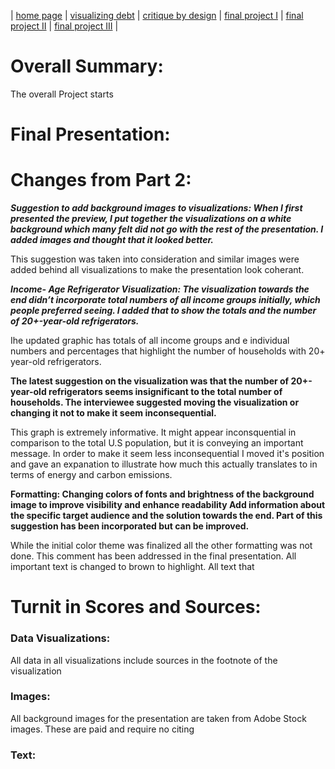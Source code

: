 | [home page](https://cmustudent.github.io/tswd-portfolio-templates/) | [visualizing debt](visualizing-government-debt) | [critique by design](critique-by-design) | [final project I](final-project-part-one) | [final project II](final-project-part-two) | [final project III](final-project-part-three) |


# Overall Summary:

The overall Project starts


# Final Presentation:

# Changes from Part 2:
***Suggestion to add background images to visualizations: When I first presented the preview, I put together the visualizations on a white background which many felt did not go with the rest of the presentation. I added images and thought that it looked better.***

This suggestion was taken into consideration and similar images were added behind all visualizations to make the presentation look coherant.

***Income- Age Refrigerator Visualization:
The visualization towards the end didn’t incorporate total numbers of all income groups initially, which people preferred seeing. I added that to show the totals and the number of 20+-year-old refrigerators.***

Ihe updated graphic has totals of all income groups and e individual numbers and percentages that highlight the number of households with 20+ year-old refrigerators. 

**The latest suggestion on the visualization was that the number of 20+-year-old refrigerators seems insignificant to the total number of households. The interviewee suggested moving the visualization or changing it not to make it seem inconsequential.**

This graph is extremely informative. It might appear inconsquential in comparison to the total U.S population, but it is conveying an important message. In order to make it seem less inconsequential I moved it's position and gave an expanation to illustrate how much this actually translates to in terms of energy and carbon emissions. 

**Formatting: Changing colors of fonts and brightness of the background image to improve visibility and enhance readability
Add information about the specific target audience and the solution towards the end. Part of this suggestion has been incorporated but can be improved.**

While the initial color theme was finalized all the other formatting was not done. This comment has been addressed in the final presentation. All important text is changed to brown to highlight. All text that

# Turnit in Scores and Sources:

### Data Visualizations:
All data in all visualizations include sources in the footnote of the visualization

### Images:
All background images for the presentation are taken from Adobe Stock images. These are paid and require no citing

### Text: 




